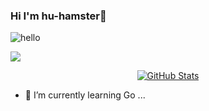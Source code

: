 ###  Hi I'm hu-hamster👋

![hello](https://views.whatilearened.today/views/github/hu-hamster/deplives.svg)

![](https://raw.githubusercontent.com/hu-hamster/output/github-snake.svg)

<p align="center">
    <a href="https://github.com/DHDAXCW">
      <img alt="GitHub Stats" src="https://github-readme-stats.vercel.app/api?username=hu-hamster&include_all_commits=true&theme=gruvbox" />
    </a>
</p>

- 🌱 I’m currently learning Go ...
<!--
**hu-hamster/hu-hamster** is a ✨ _special_ ✨ repository because its `README.md` (this file) appears on your GitHub profile.

Here are some ideas to get you started:

- 🔭 I’m currently working on ...
- 🌱 I’m currently learning ...
- 👯 I’m looking to collaborate on ...
- 🤔 I’m looking for help with ...
- 💬 Ask me about ...
- 📫 How to reach me: ...
- 😄 Pronouns: ...
- ⚡ Fun fact: ...
-->
